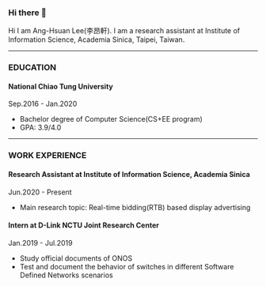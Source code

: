 ### Hi there 👋
Hi I am Ang-Hsuan Lee(李昂軒). I am a research assistant at Institute of Information Science, Academia Sinica, Taipei, Taiwan.

---

### EDUCATION
#### National Chiao Tung University
Sep.2016 - Jan.2020
- Bachelor degree of Computer Science(CS+EE program)
- GPA: 3.9/4.0

---

### WORK EXPERIENCE
#### Research Assistant at Institute of Information Science, Academia Sinica
Jun.2020 - Present
- Main research topic: Real-time bidding(RTB) based display advertising


#### Intern at D-Link NCTU Joint Research Center
Jan.2019 - Jul.2019
- Study official documents of ONOS
- Test and document the behavior of switches in different Software Defined Networks scenarios
<!--
**leeang6969/leeang6969** is a ✨ _special_ ✨ repository because its `README.md` (this file) appears on your GitHub profile.

Here are some ideas to get you started:

- 🔭 I’m currently working on ...
- 🌱 I’m currently learning ...
- 👯 I’m looking to collaborate on ...
- 🤔 I’m looking for help with ...
- 💬 Ask me about ...
- 📫 How to reach me: ...
- 😄 Pronouns: ...
- ⚡ Fun fact: ...
-->

